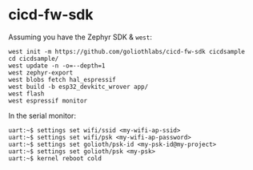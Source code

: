 # cicd-fw-sdk

Assuming you have the Zephyr SDK & `west`:

```
west init -m https://github.com/goliothlabs/cicd-fw-sdk cicdsample
cd cicdsample/
west update -n -o=--depth=1
west zephyr-export
west blobs fetch hal_espressif
west build -b esp32_devkitc_wrover app/
west flash
west espressif monitor
```

In the serial monitor:
```
uart:~$ settings set wifi/ssid <my-wifi-ap-ssid>
uart:~$ settings set wifi/psk <my-wifi-ap-password>
uart:~$ settings set golioth/psk-id <my-psk-id@my-project>
uart:~$ settings set golioth/psk <my-psk>
uart:~$ kernel reboot cold
```